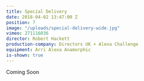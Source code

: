 ```yaml
---
title: Special Delivery
date: 2018-04-02 13:47:00 Z
position: 7
image: "/uploads/special-delivery-wide.jpg"
vimeo: 271116036
director: Robert Hackett
production-company: Directors UK + Alexa Challenge
equipment: Arri Alexa Anamorphic
is-shown: true
---
```


Coming Soon